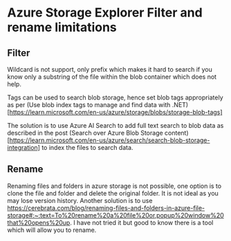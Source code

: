 # Azure Storage Explorer Filter and rename limitations

## Filter
Wildcard is not support, only prefix which makes it hard to search if you know only a substring of the file within the blob container which does not help. 

Tags can be used to search blob storage, hence set blob tags appropriately as per (Use blob index tags to manage and find data with .NET)[https://learn.microsoft.com/en-us/azure/storage/blobs/storage-blob-tags]

The solution is to use Azure AI Search to add full text search to blob data as described in the post (Search over Azure Blob Storage content)[https://learn.microsoft.com/en-us/azure/search/search-blob-storage-integration] to index the files to search data.

## Rename

Renaming files and folders in azure storage is not possible, one option is to clone the file and folder and delete the original folder. It is not ideal as you may lose version history. 
Another solution is to use https://cerebrata.com/blog/renaming-files-and-folders-in-azure-file-storage#:~:text=To%20rename%20a%20file%20or,popup%20window%20that%20opens%20up. I have not tried it but good to know there is a tool which will allow you to rename.
